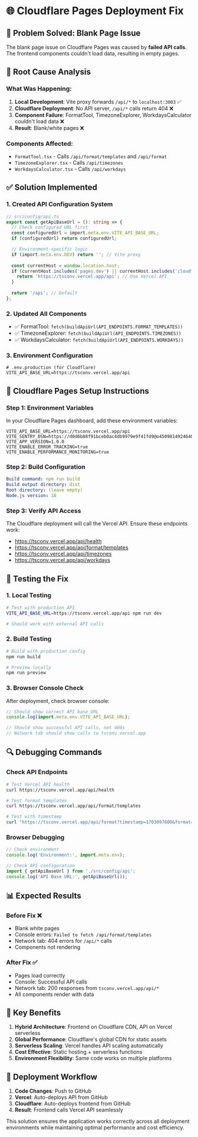 # 🌐 Cloudflare Pages Deployment Fix

## 🚨 Problem Solved: Blank Page Issue

The blank page issue on Cloudflare Pages was caused by **failed API calls**. The frontend components couldn't load data, resulting in empty pages.

## 🔧 Root Cause Analysis

### What Was Happening:
1. **Local Development**: Vite proxy forwards `/api/*` to `localhost:3003` ✅
2. **Cloudflare Deployment**: No API server, `/api/*` calls return 404 ❌
3. **Component Failure**: FormatTool, TimezoneExplorer, WorkdaysCalculator couldn't load data ❌
4. **Result**: Blank/white pages ❌

### Components Affected:
- `FormatTool.tsx` - Calls `/api/format/templates` and `/api/format`
- `TimezoneExplorer.tsx` - Calls `/api/timezones`
- `WorkdaysCalculator.tsx` - Calls `/api/workdays`

## ✅ Solution Implemented

### 1. Created API Configuration System
```typescript
// src/config/api.ts
export const getApiBaseUrl = (): string => {
  // Check configured URL first
  const configuredUrl = import.meta.env.VITE_API_BASE_URL;
  if (configuredUrl) return configuredUrl;

  // Environment-specific logic
  if (import.meta.env.DEV) return ''; // Vite proxy
  
  const currentHost = window.location.host;
  if (currentHost.includes('pages.dev') || currentHost.includes('cloudflare')) {
    return 'https://tsconv.vercel.app/api'; // Use Vercel API
  }
  
  return '/api'; // Default
};
```

### 2. Updated All Components
- ✅ FormatTool: `fetch(buildApiUrl(API_ENDPOINTS.FORMAT_TEMPLATES))`
- ✅ TimezoneExplorer: `fetch(buildApiUrl(API_ENDPOINTS.TIMEZONES))`
- ✅ WorkdaysCalculator: `fetch(buildApiUrl(API_ENDPOINTS.WORKDAYS))`

### 3. Environment Configuration
```env
# .env.production (for Cloudflare)
VITE_API_BASE_URL=https://tsconv.vercel.app/api
```

## 🚀 Cloudflare Pages Setup Instructions

### Step 1: Environment Variables
In your Cloudflare Pages dashboard, add these environment variables:

```env
VITE_API_BASE_URL=https://tsconv.vercel.app/api
VITE_SENTRY_DSN=https://d0d6b88f91bceb0ac4db9979e9f41fd9@o4509814924640256.ingest.us.sentry.io/4509815049486336
VITE_APP_VERSION=1.0.0
VITE_ENABLE_ERROR_TRACKING=true
VITE_ENABLE_PERFORMANCE_MONITORING=true
```

### Step 2: Build Configuration
```yaml
Build command: npm run build
Build output directory: dist
Root directory: (leave empty)
Node.js version: 18
```

### Step 3: Verify API Access
The Cloudflare deployment will call the Vercel API. Ensure these endpoints work:
- https://tsconv.vercel.app/api/health
- https://tsconv.vercel.app/api/format/templates
- https://tsconv.vercel.app/api/timezones
- https://tsconv.vercel.app/api/workdays

## 🧪 Testing the Fix

### 1. Local Testing
```bash
# Test with production API
VITE_API_BASE_URL=https://tsconv.vercel.app/api npm run dev

# Should work with external API calls
```

### 2. Build Testing
```bash
# Build with production config
npm run build

# Preview locally
npm run preview
```

### 3. Browser Console Check
After deployment, check browser console:
```javascript
// Should show correct API base URL
console.log(import.meta.env.VITE_API_BASE_URL);

// Should show successful API calls, not 404s
// Network tab should show calls to tsconv.vercel.app
```

## 🔍 Debugging Commands

### Check API Endpoints
```bash
# Test Vercel API health
curl https://tsconv.vercel.app/api/health

# Test format templates
curl https://tsconv.vercel.app/api/format/templates

# Test with timestamp
curl "https://tsconv.vercel.app/api/format?timestamp=1703097600&format=iso"
```

### Browser Debugging
```javascript
// Check environment
console.log('Environment:', import.meta.env);

// Check API configuration
import { getApiBaseUrl } from './src/config/api';
console.log('API Base URL:', getApiBaseUrl());
```

## 📊 Expected Results

### Before Fix ❌
- Blank white pages
- Console errors: `Failed to fetch /api/format/templates`
- Network tab: 404 errors for `/api/*` calls
- Components not rendering

### After Fix ✅
- Pages load correctly
- Console: Successful API calls
- Network tab: 200 responses from `tsconv.vercel.app/api/*`
- All components render with data

## 🎯 Key Benefits

1. **Hybrid Architecture**: Frontend on Cloudflare CDN, API on Vercel serverless
2. **Global Performance**: Cloudflare's global CDN for static assets
3. **Serverless Scaling**: Vercel handles API scaling automatically
4. **Cost Effective**: Static hosting + serverless functions
5. **Environment Flexibility**: Same code works on multiple platforms

## 🔄 Deployment Workflow

1. **Code Changes**: Push to GitHub
2. **Vercel**: Auto-deploys API from GitHub
3. **Cloudflare**: Auto-deploys frontend from GitHub
4. **Result**: Frontend calls Vercel API seamlessly

This solution ensures the application works correctly across all deployment environments while maintaining optimal performance and cost efficiency.
